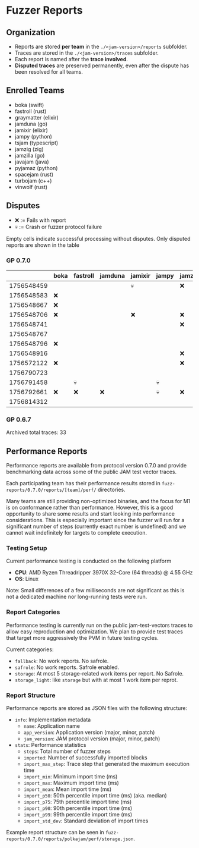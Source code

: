 # Fuzzer Reports

## Organization

- Reports are stored **per team** in the `./<jam-version>/reports` subfolder.  
- Traces are stored in the `./<jam-version>/traces` subfolder.  
- Each report is named after the **trace involved**.
- **Disputed traces** are preserved permanently, even after the dispute has been resolved for all teams.  

## Enrolled Teams

* boka (swift)
* fastroll (rust)
* graymatter (elixir)
* jamduna (go)
* jamixir (elixir)
* jampy (python)
* tsjam (typescript)
* jamzig (zig)
* jamzilla (go)
* javajam (java)
* pyjamaz (python)
* spacejam (rust)
* turbojam (c++)
* vinwolf (rust)

## Disputes

* ❌ := Fails with report
* 💀 := Crash or fuzzer protocol failure

Empty cells indicate successful processing without disputes.
Only disputed reports are shown in the table

### GP 0.7.0

|            | boka | fastroll | jamduna | jamixir | jampy | jamzig | jamzilla | javajam | pyjamaz | spacejam | tsjam | turbojam | vinwolf |
|------------|------|----------|---------|---------|-------|--------|----------|---------|---------|----------|-------|----------|---------|
| 1756548459 |      |          |         |   💀    |       |   ❌   |          |         |         |          |       |          |         |
| 1756548583 |  ❌  |          |         |         |       |        |          |         |         |          |       |    ❌    |         |
| 1756548667 |  ❌  |          |         |         |       |        |          |         |         |          |       |          |         |
| 1756548706 |  ❌  |          |         |   ❌    |       |   ❌   |          |         |         |          |       |    ❌    |         |
| 1756548741 |      |          |         |         |       |   ❌   |          |         |         |          |       |    ❌    |         |
| 1756548767 |      |          |         |         |       |        |          |         |         |          |       |          |         |
| 1756548796 |  ❌  |          |         |         |       |        |          |         |         |          |       |          |         |
| 1756548916 |      |          |         |         |       |   ❌   |          |         |         |          |       |    ❌    |         |
| 1756572122 |  ❌  |          |         |         |       |   ❌   |          |         |   💀    |          |       |    ❌    |         |
| 1756790723 |      |          |         |         |       |        |          |         |         |    ❌    |       |          |         |
| 1756791458 |      |    💀    |         |         |  💀   |        |          |         |         |    ❌    |  💀   |          |         |
| 1756792661 |  ❌  |    ❌    |   ❌    |         |  💀   |   ❌   |          |         |   ❌    |    ❌    |       |    ❌    |   ❌    |
| 1756814312 |      |          |         |         |       |        |          |         |         |    ❌    |       |          |         |


### GP 0.6.7

Archived total traces: 33

## Performance Reports

Performance reports are available from protocol version 0.7.0 and provide
benchmarking data across some of the public JAM test vector traces.

Each participating team has their performance results stored in
`fuzz-reports/0.7.0/reports/[team]/perf/` directories.

Many teams are still providing non-optimized binaries, and the focus for M1 is
on conformance rather than performance. However, this is a good opportunity to
share some results and start looking into performance considerations. This is
especially important since the fuzzer will run for a significant number of steps
(currently exact number is undefined) and we cannot wait indefinitely for
targets to complete execution.

### Testing Setup

Current performance testing is conducted on the following platform
- **CPU**: AMD Ryzen Threadripper 3970X 32-Core (64 threads) @ 4.55 GHz
- **OS**: Linux

Note: Small differences of a few milliseconds are not significant as this is not
a dedicated machine nor long-running tests were run.

### Report Categories

Performance testing is currently run on the public jam-test-vectors traces to
allow easy reproduction and optimization. We plan to provide test traces that
target more aggressively the PVM in future testing cycles.

Current categories:
- `fallback`: No work reports. No safrole.
- `safrole`: No work reports. Safrole enabled.
- `storage`: At most 5 storage-related work items per report. No Safrole.
- `storage_light`: like `storage` but with at most 1 work item per reprot.

### Report Structure

Performance reports are stored as JSON files with the following structure:

- `info`: Implementation metadata
  - `name`: Application name
  - `app_version`: Application version (major, minor, patch)
  - `jam_version`: JAM protocol version (major, minor, patch)
- `stats`: Performance statistics
  - `steps`: Total number of fuzzer steps
  - `imported`: Number of successfully imported blocks
  - `import_max_step`: Trace step that generated the maximum execution time
  - `import_min`: Minimum import time (ms)
  - `import_max`: Maximum import time (ms)
  - `import_mean`: Mean import time (ms)
  - `import_p50`: 50th percentile import time (ms) (aka. median)
  - `import_p75`: 75th percentile import time (ms)
  - `import_p90`: 90th percentile import time (ms)
  - `import_p99`: 99th percentile import time (ms)
  - `import_std_dev`: Standard deviation of import times

Example report structure can be seen in `fuzz-reports/0.7.0/reports/polkajam/perf/storage.json`.
